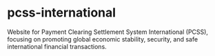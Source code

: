 # pcss-international
Website for Payment Clearing Settlement System International (PCSS), focusing on promoting global economic stability, security, and safe international financial transactions.
